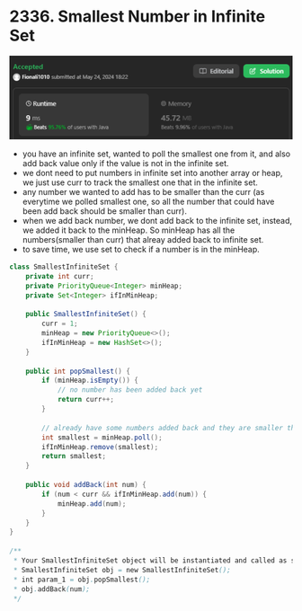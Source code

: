 # 2336. Smallest Number in Infinite Set

![alt text](image-3.png)

- you have an infinite set, wanted to poll the smallest one from it, and also add back value only if the value is not in the infinite set.
- we dont need to put numbers in infinite set into another array or heap, we just use curr to track the smallest one that in the infinite set.
- any number we wanted to add has to be smaller than the curr (as everytime we polled smallest one, so all the number that could have been add back should be smaller than curr). 
- when we add back number, we dont add back to the infinite set, instead, we added it back to the minHeap. So minHeap has all the numbers(smaller than curr) that alreay added back to infinite set. 
- to save time, we use set to check if a number is in the minHeap. 

```java
class SmallestInfiniteSet {
    private int curr;
    private PriorityQueue<Integer> minHeap;
    private Set<Integer> ifInMinHeap;

    public SmallestInfiniteSet() {
        curr = 1;
        minHeap = new PriorityQueue<>();
        ifInMinHeap = new HashSet<>();
    }
    
    public int popSmallest() {
        if (minHeap.isEmpty()) {
            // no number has been added back yet
            return curr++;
        } 
        
        // already have some numbers added back and they are smaller than curr
        int smallest = minHeap.poll();
        ifInMinHeap.remove(smallest);
        return smallest;
    }
    
    public void addBack(int num) {
        if (num < curr && ifInMinHeap.add(num)) {
            minHeap.add(num);
        }
    }
}

/**
 * Your SmallestInfiniteSet object will be instantiated and called as such:
 * SmallestInfiniteSet obj = new SmallestInfiniteSet();
 * int param_1 = obj.popSmallest();
 * obj.addBack(num);
 */
```
